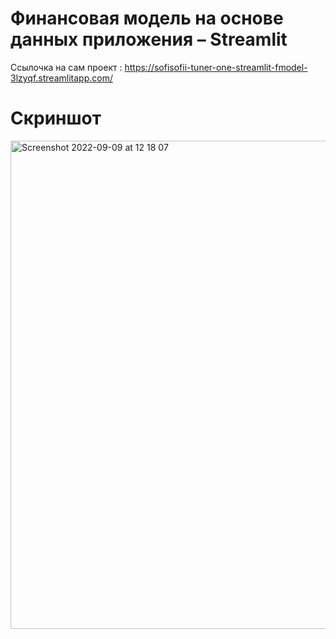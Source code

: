 # Финансовая модель на основе данных приложения – Streamlit

Ссылочка на сам проект : 
https://sofisofii-tuner-one-streamlit-fmodel-3lzyqf.streamlitapp.com/

# Скриншот
<img width="781" alt="Screenshot 2022-09-09 at 12 18 07" src="https://user-images.githubusercontent.com/79330720/189284110-66a67b73-84ac-405a-8e5f-afa03d4766cb.png">
